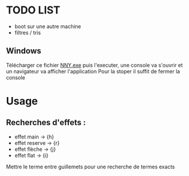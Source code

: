 # TODO LIST

- boot sur une autre machine
- filtres / tris

## Windows

Télécharger ce fichier [NNY.exe](https://github.com/Graaheuk/NotNamedYet/raw/main/app/NNY.exe)
puis l'executer, une console va s'ouvrir et un navigateur va afficher l'application
Pour la stoper il suffit de fermer la console

# Usage

## Recherches d'effets :

- effet main -> {h}
- effet reserve -> {r}
- effet flèche -> {j}
- effet flat -> {i}

Mettre le terme entre guillemets pour une recherche de termes exacts
